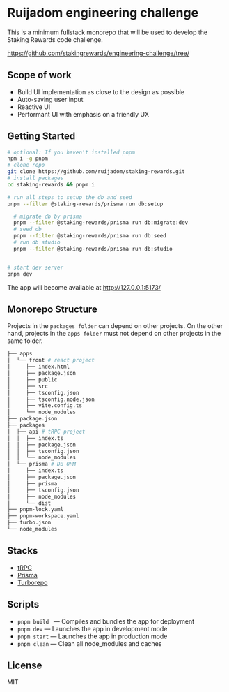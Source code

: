 # Ruijadom engineering challenge

This is a minimum fullstack monorepo that will be used to develop the Staking Rewards code challenge.

https://github.com/stakingrewards/engineering-challenge/tree/

## Scope of work

- Build UI implementation as close to the design as possible
- Auto-saving user input
- Reactive UI
- Performant UI with emphasis on a friendly UX

## Getting Started

```sh
# optional: If you haven't installed pnpm
npm i -g pnpm
# clone repo
git clone https://github.com/ruijadom/staking-rewards.git
# install packages
cd staking-rewards && pnpm i

# run all steps to setup the db and seed
pnpm --filter @staking-rewards/prisma run db:setup

  # migrate db by prisma
  pnpm --filter @staking-rewards/prisma run db:migrate:dev
  # seed db
  pnpm --filter @staking-rewards/prisma run db:seed
  # run db studio
  pnpm --filter @staking-rewards/prisma run db:studio


# start dev server
pnpm dev
```

The app will become available at http://127.0.0.1:5173/

## Monorepo Structure

Projects in the `packages folder` can depend on other projects. On the other hand, projects in the `apps folder` must not depend on other projects in the same folder.

```sh
├── apps
│  └── front # react project
│     ├── index.html
│     ├── package.json
│     ├── public
│     ├── src
│     ├── tsconfig.json
│     ├── tsconfig.node.json
│     ├── vite.config.ts
│     └── node_modules
├── package.json
├── packages
│  ├── api # tRPC project
│  │  ├── index.ts
│  │  ├── package.json
│  │  ├── tsconfig.json
│  │  └── node_modules
│  └── prisma # DB ORM
│     ├── index.ts
│     ├── package.json
│     ├── prisma
│     ├── tsconfig.json
│     ├── node_modules
│     └── dist
├── pnpm-lock.yaml
├── pnpm-workspace.yaml
├── turbo.json
└── node_modules
```

## Stacks

- [tRPC](https://trpc.io)
- [Prisma](https://www.prisma.io)
- [Turborepo](https://turbo.build/repo)

## Scripts

- `pnpm build ` — Compiles and bundles the app for deployment
- `pnpm dev` — Launches the app in development mode
- `pnpm start` — Launches the app in production mode
- `pnpm clean` — Clean all node_modules and caches

## License

MIT
